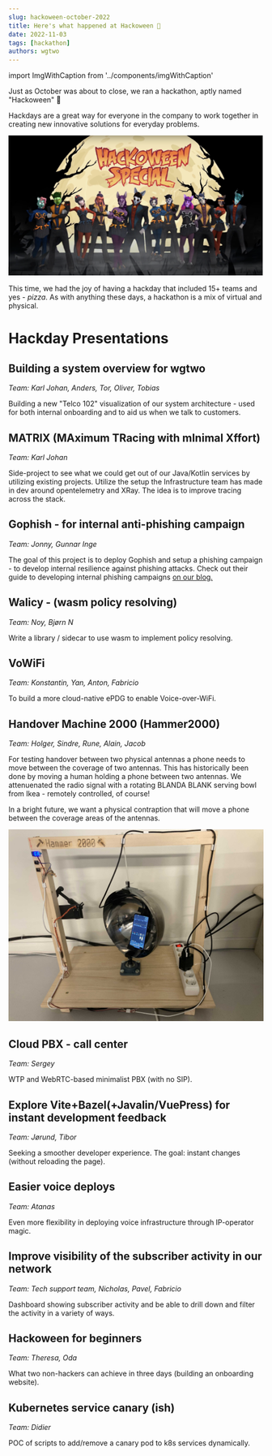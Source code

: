 ```yaml
---
slug: hackoween-october-2022
title: Here's what happened at Hackoween 🎃
date: 2022-11-03
tags: [hackathon]
authors: wgtwo
---
```


import ImgWithCaption from '../components/imgWithCaption'

Just as October was about to close, we ran a hackathon, aptly named "Hackoween" 🎃

Hackdays are a great way for everyone in the company to work together in creating new innovative solutions for everyday problems.

![Hackoween](./Hackoween.png)

<!--truncate-->

This time, we had the joy of having a hackday that included 15+ teams and yes - *pizza*. As with anything these days, a hackathon is a mix of virtual and physical. 

# Hackday Presentations

## Building a system overview for wgtwo

*Team: Karl Johan, Anders, Tor, Oliver, Tobias*

Building a new "Telco 102" visualization of our system architecture - used for both internal onboarding and to aid us when we talk to customers. 

## MATRIX (MAximum TRacing with mInimal Xffort)

*Team: Karl Johan*

Side-project to see what we could get out of our Java/Kotlin services by utilizing existing projects. Utilize the setup the Infrastructure team has made in dev around opentelemetry and XRay. The idea is to improve tracing across the stack. 

## Gophish - for internal anti-phishing campaign

*Team: Jonny, Gunnar Inge*

The goal of this project is to deploy Gophish and setup a phishing campaign - to develop internal resilience against phishing attacks. Check out their guide to developing internal phishing campaigns [on our blog.](https://www.wgtwo.com/blog/internal-email-phishing-campaigns/)

## Walicy - (wasm policy resolving)

*Team: Noy, Bjørn N*

Write a library / sidecar to use wasm to implement policy resolving.

## VoWiFi

*Team: Konstantin, Yan, Anton, Fabricio*

To build a more cloud-native ePDG to enable Voice-over-WiFi. 

## Handover Machine 2000 (Hammer2000)

*Team: Holger, Sindre, Rune, Alain, Jacob*

For testing handover between two physical antennas a phone needs to move between the coverage of two antennas. This has historically been done by moving a human holding a phone between two antennas. We attenuenated the radio signal with a rotating BLANDA BLANK serving bowl from Ikea - remotely controlled, of course! 

In a bright future, we want a physical contraption that will move a phone between the coverage areas of the antennas. 

![The Hammer 2000](./hammer2000.jpg)

## Cloud PBX - call center

*Team: Sergey*

WTP and WebRTC-based minimalist PBX (with no SIP). 

## Explore Vite+Bazel(+Javalin/VuePress) for instant development feedback

*Team: Jørund, Tibor*

Seeking a smoother developer experience. The goal: instant changes (without reloading the page). 

## Easier voice deploys

*Team: Atanas* 

Even more flexibility in deploying voice infrastructure through IP-operator magic. 

## Improve visibility of the subscriber activity in our network

*Team: Tech support team, Nicholas, Pavel, Fabricio*

Dashboard showing subscriber activity and be able to drill down and filter the activity in a variety of ways. 

## Hackoween for beginners

*Team: Theresa, Oda*

What two non-hackers can achieve in three days (building an onboarding website).

## Kubernetes service canary (ish)

*Team: Didier*

POC of scripts to add/remove a canary pod to k8s services dynamically.

